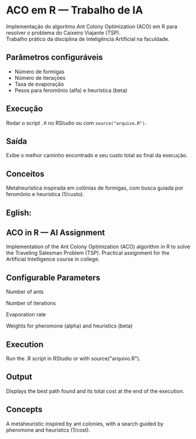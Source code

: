 #  ACO em R — Trabalho de IA

Implementação do algoritmo Ant Colony Optimization (ACO) em R para resolver o problema do Caixeiro Viajante (TSP).  
Trabalho prático da disciplina de Inteligência Artificial na faculdade.

##  Parâmetros configuráveis
- Número de formigas
- Número de iterações
- Taxa de evaporação
- Pesos para feromônio (alfa) e heurística (beta)

##  Execução
Rodar o script `.R` no RStudio ou com `source("arquivo.R")`.

##  Saída
Exibe o melhor caminho encontrado e seu custo total ao final da execução.

##  Conceitos
Metaheurística inspirada em colônias de formigas, com busca guiada por feromônio e heurística (1/custo).

## Eglish:
## ACO in R — AI Assignment

Implementation of the Ant Colony Optimization (ACO) algorithm in R to solve the Traveling Salesman Problem (TSP).
Practical assignment for the Artificial Intelligence course in college.

## Configurable Parameters

Number of ants

Number of iterations

Evaporation rate

Weights for pheromone (alpha) and heuristics (beta)

## Execution

Run the .R script in RStudio or with source("arquivo.R").

## Output

Displays the best path found and its total cost at the end of the execution.

## Concepts

A metaheuristic inspired by ant colonies, with a search guided by pheromone and heuristics (1/cost).

